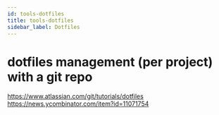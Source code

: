 ```yaml
---
id: tools-dotfiles
title: tools-dotfiles
sidebar_label: Dotfiles
---
```


# dotfiles management (per project) with a git repo
https://www.atlassian.com/git/tutorials/dotfiles
https://news.ycombinator.com/item?id=11071754
